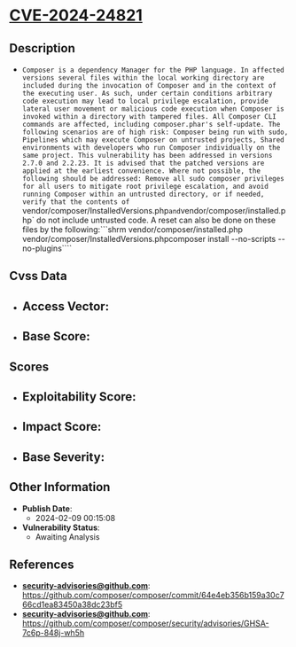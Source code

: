 
# [CVE-2024-24821](https://cve.mitre.org/cgi-bin/cvename.cgi?name=CVE-2024-24821)

## Description

- `Composer is a dependency Manager for the PHP language. In affected versions several files within the local working directory are included during the invocation of Composer and in the context of the executing user. As such, under certain conditions arbitrary code execution may lead to local privilege escalation, provide lateral user movement or malicious code execution when Composer is invoked within a directory with tampered files. All Composer CLI commands are affected, including composer.phar's self-update. The following scenarios are of high risk: Composer being run with sudo, Pipelines which may execute Composer on untrusted projects, Shared environments with developers who run Composer individually on the same project. This vulnerability has been addressed in versions 2.7.0 and 2.2.23. It is advised that the patched versions are applied at the earliest convenience. Where not possible, the following should be addressed: Remove all sudo composer privileges for all users to mitigate root privilege escalation, and avoid running Composer within an untrusted directory, or if needed, verify that the contents of `vendor/composer/InstalledVersions.php` and `vendor/composer/installed.php` do not include untrusted code.  A reset can also be done on these files by the following:```shrm vendor/composer/installed.php vendor/composer/InstalledVersions.phpcomposer install --no-scripts --no-plugins````

## Cvss Data

- **Access Vector**:
  - 
- **Base Score**:
  - 

## Scores

- **Exploitability Score**:
  - 
- **Impact Score**:
  - 
- **Base Severity**:
  - 

## Other Information

- **Publish Date**:
  - 2024-02-09 00:15:08
- **Vulnerability Status**:
  - Awaiting Analysis

## References

- **security-advisories@github.com**: https://github.com/composer/composer/commit/64e4eb356b159a30c766cd1ea83450a38dc23bf5
- **security-advisories@github.com**: https://github.com/composer/composer/security/advisories/GHSA-7c6p-848j-wh5h
